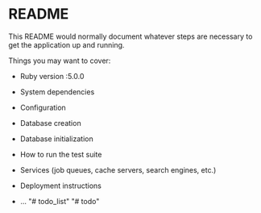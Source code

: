 # README

This README would normally document whatever steps are necessary to get the
application up and running.

Things you may want to cover:

* Ruby version :5.0.0

* System dependencies

* Configuration

* Database creation

* Database initialization

* How to run the test suite

* Services (job queues, cache servers, search engines, etc.)

* Deployment instructions

* ...
"# todo_list" 
"# todo" 
